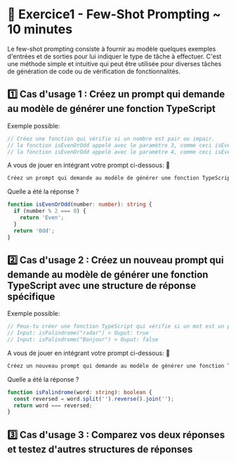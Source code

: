 # 📝 Exercice1 - Few-Shot Prompting ~ 10 minutes
Le few-shot prompting consiste à fournir au modèle quelques exemples d'entrées et de sorties pour lui indiquer le type de tâche à effectuer. C'est une méthode simple et intuitive qui peut être utilisée pour diverses tâches de génération de code ou de vérification de fonctionnalités.

## 1️⃣ Cas d'usage 1 : Créez un prompt qui demande au modèle de générer une fonction TypeScript
Exemple possible:
```typescript
// Créez une fonction qui vérifie si un nombre est pair ou impair.
// la fonction isEvenOrOdd appelé avec le paramètre 3, comme ceci isEvenOrOdd(3), doit me retourner "odd"
// la fonction isEvenOrOdd appelé avec le paramètre 4, comme ceci isEvenOrOdd(4), doit me retourner "even"
```

A vous de jouer en intégrant votre prompt ci-dessous: 👀
```typescript
Créez un prompt qui demande au modèle de générer une fonction TypeScript
```

Quelle a été la réponse ?
```typescript
function isEvenOrOdd(number: number): string {
  if (number % 2 === 0) {
    return 'Even';
  }
  return 'Odd';
}
```

## 2️⃣ Cas d'usage 2 : Créez un nouveau prompt qui demande au modèle de générer une fonction TypeScript avec une structure de réponse spécifique
Exemple possible:
```typescript
// Peux-tu créer une fonction TypeScript qui vérifie si un mot est un palindrome ?
// Input: isPalindrome("radar") > Ouput: true
// Input: isPalindrome("Bonjour") > Ouput: false
```

A vous de jouer en intégrant votre prompt ci-dessous: 👀
```typescript
Créez un nouveau prompt qui demande au modèle de générer une fonction TypeScript avec une structure de réponse spécifique
```

Quelle a été la réponse ?
```typescript
function isPalindrome(word: string): boolean {
  const reversed = word.split('').reverse().join('');
  return word === reversed;
}
```

## 3️⃣ Cas d'usage 3 : Comparez vos deux réponses et testez d'autres structures de réponses

